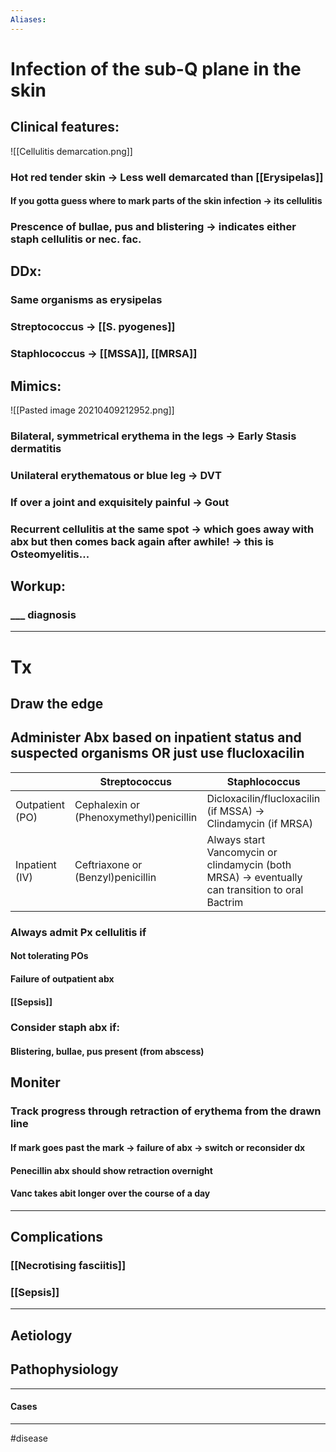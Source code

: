 ```yaml
---
Aliases:
---
```

# Infection of the sub-Q plane in the skin
## Clinical features:
![[Cellulitis demarcation.png]]
### Hot red tender skin -> Less well demarcated than [[Erysipelas]]
#### If you gotta guess where to mark parts of the skin infection -> its cellulitis 
### Prescence of bullae, pus and blistering -> indicates either staph cellulitis or nec. fac.
## DDx:
### Same organisms as erysipelas 
### Streptococcus -> [[S. pyogenes]]
### Staphlococcus -> [[MSSA]], [[MRSA]]
## Mimics:
![[Pasted image 20210409212952.png]]
### Bilateral, symmetrical erythema in the legs -> Early Stasis dermatitis
### Unilateral erythematous or blue leg -> DVT
### If over a joint and exquisitely painful -> Gout
### Recurrent cellulitis at the same spot -> which goes away with abx but then comes back again after awhile! -> this is Osteomyelitis...
## Workup:
### ___ diagnosis
---
# Tx
## Draw the edge
## Administer Abx based on inpatient status and suspected organisms OR just use flucloxacilin
|                 | Streptococcus                           | Staphlococcus                                                                                   |
| --------------- | --------------------------------------- | ----------------------------------------------------------------------------------------------- |
| Outpatient (PO) | Cephalexin or (Phenoxymethyl)penicillin | Dicloxacilin/flucloxacilin (if MSSA) -> Clindamycin (if MRSA)                                   |
| Inpatient (IV)  | Ceftriaxone or (Benzyl)penicillin       | Always start Vancomycin or clindamycin (both MRSA) -> eventually can transition to oral Bactrim |

### Always admit Px cellulitis if
#### Not tolerating POs
#### Failure of outpatient abx
#### [[Sepsis]]
### Consider staph abx if:
#### Blistering, bullae, pus present (from abscess)
## Moniter 
### Track progress through retraction of erythema from the drawn line 
#### If mark goes past the mark -> failure of abx -> switch or reconsider dx
#### Penecillin abx should show retraction overnight
#### Vanc takes abit longer over the course of a day

---
## Complications
### [[Necrotising fasciitis]]
### [[Sepsis]]

---
## Aetiology
## Pathophysiology

---
#### Cases


---
#disease 